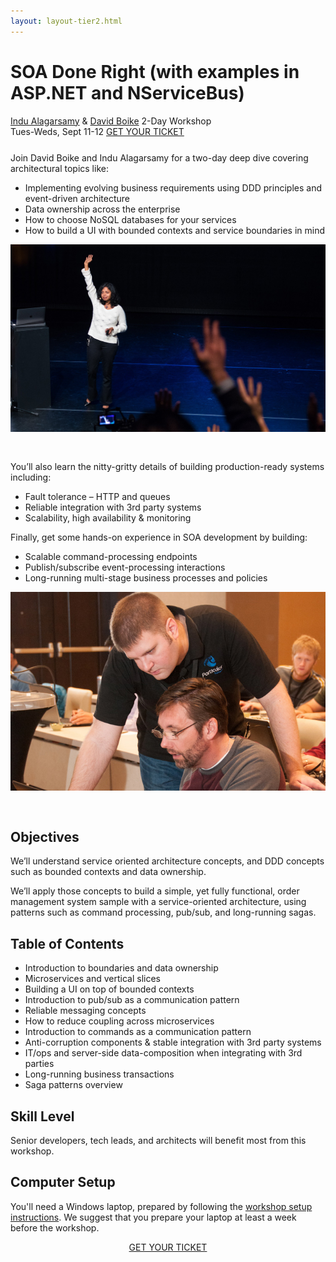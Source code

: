 ```yaml
---
layout: layout-tier2.html
---
```

<div class="container section workshop-page">
	<!-- begin workshop element -->
	<div class="row">
        <div class="col-xs-12 col-sm-2">
            <div class="speaker-container">
                <div class="co-workshop-img indu-and-david no-hover"></div>
            </div>
        </div>
        <div class="col-xs-12 col-sm-10 workshop-list">
            <h1 class="section-header">SOA Done Right (with examples in ASP.NET and NServiceBus)</h1>
            <span class="workshops--speaker-name"><a href="../speakers/indu-alagarsamy.html">Indu Alagarsamy</a> &amp; <a href="../speakers/david-boike.html">David Boike</a></span>
            <span class="workshops--duration">2-Day Workshop<br>Tues-Weds, Sept 11-12</span>
            <a class="btn get-ticket-btn" href="https://ti.to/explore-ddd-conference/explore-ddd-2018">GET YOUR TICKET</a>
            <p class="copy" style="margin-top: 25px">Join David Boike and Indu Alagarsamy for a two-day deep dive covering architectural topics like:</p>
            <ul class="copy-list">
                <li>Implementing evolving business requirements using DDD principles and event-driven architecture</li>
                <li>Data ownership across the enterprise</li>
                <li>How to choose NoSQL databases for your services</li>
                <li>How to build a UI with bounded contexts and service boundaries in mind</li>
            </ul>
            <img src="../img/workshop/Workshop-Indu-Alagarsamy.jpg" class="speaker--workshop-content-img" alt="" style="margin-bottom: 30px;"/>
            <p class="copy">You’ll also learn the nitty-gritty details of building production-ready systems including:</p>
            <ul class="copy-list">
                <li>Fault tolerance – HTTP and queues</li>
                <li>Reliable integration with 3rd party systems</li>
                <li>Scalability, high availability & monitoring</li>
            </ul>
            <p class="copy">Finally, get some hands-on experience in SOA development by building:</p>
            <ul class="copy-list">
                <li>Scalable command-processing endpoints</li>
                <li>Publish/subscribe event-processing interactions</li>
                <li>Long-running multi-stage business processes and policies</li>
            </ul>
            <img src="../img/workshop/Workshop-David-Boike.jpg" class="speaker--workshop-content-img" alt="" style="margin-bottom: 30px;"/>
            <h2 class="speaker-subheader">Objectives</h2>
            <p class="copy">We’ll understand service oriented architecture concepts, and DDD concepts such as bounded contexts and data ownership.</p>
            <p class="copy">We’ll apply those concepts to build a simple, yet fully functional, order management system sample with a service-oriented architecture, using patterns such as command processing, pub/sub, and long-running sagas.</p>
            <h2 class="speaker-subheader">Table of Contents</h2>
            <ul class="copy-list">
                <li>Introduction to boundaries and data ownership</li>
                <li>Microservices and vertical slices</li>
                <li>Building a UI on top of bounded contexts</li>
                <li>Introduction to pub/sub as a communication pattern</li>
                <li>Reliable messaging concepts</li>
                <li>How to reduce coupling across microservices</li>
                <li>Introduction to commands as a communication pattern</li>
                <li>Anti-corruption components & stable integration with 3rd party systems</li>
                <li>IT/ops and server-side data-composition when integrating with 3rd parties</li>
                <li>Long-running business transactions</li>
                <li>Saga patterns overview</li>
            </ul>
            <h2 class="speaker-subheader">Skill Level</h2>
            <p class="copy">Senior developers, tech leads, and architects will benefit most from this workshop.</p>
            <h2 class="speaker-subheader">Computer Setup</h2>
            <p class="copy">You'll need a Windows laptop, prepared by following the <a href="https://github.com/Particular/Workshop/blob/master/README.md">workshop setup instructions</a>. We suggest that you prepare your laptop at least a week before the workshop.</p>
            <div class="col-xs-12" align="center">
                <a class="btn get-ticket-btn" href="https://ti.to/explore-ddd-conference/explore-ddd-2018">GET YOUR TICKET</a>
            </div>
        </div>
    </div>
</div> <!-- container -->
